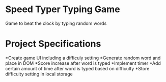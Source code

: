 # Speed Typer Typing Game
Game to beat the clock by typing random words
# Project Specifications
*Create game UI including a difficuly setting
*Generate random word and place in DOM
*Score increase after word is typed
*Implement timer
*Add certain amount of time after word is typed based on difficulty
*Store difficulty setting in local storage
